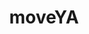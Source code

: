 ---
hackday: 10-london
links:
- presentation: https://docs.google.com/presentation/d/1sC1deQbs3pV0RRq5UzpYU1Z4CHYOHTqcBQLsAXzcttg/edit?usp=sharing
  website: https://app.dominodatalab.com/v1/peteowlett/move-ya/endpoint
summary: An application to address peoples inactivity when using devices.
title: moveYA
---